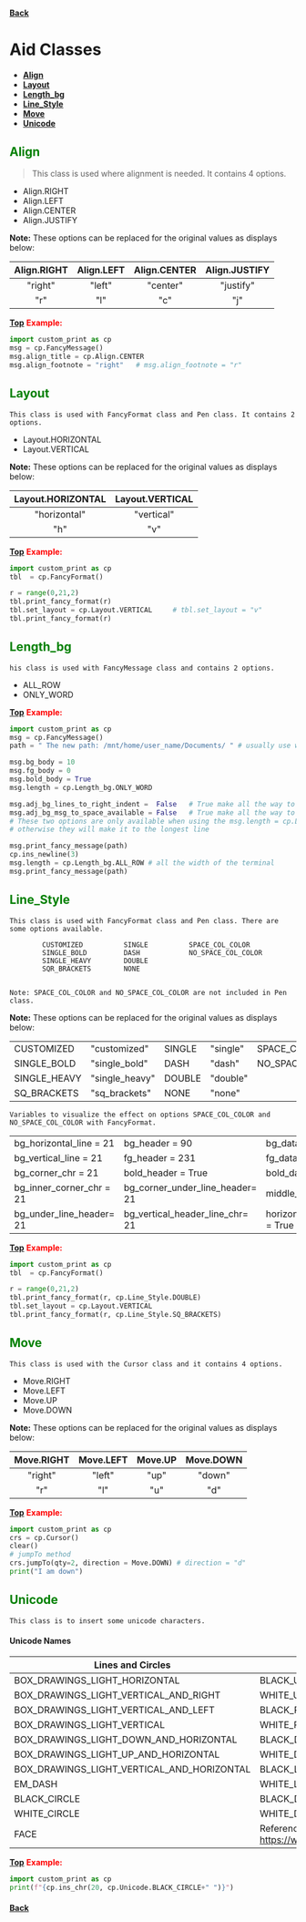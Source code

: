 #### [Back](README.md)

# Aid Classes
* [**Align**](#align)
* [**Layout**](#layout)
* [**Length_bg**](#length_bg)
* [**Line_Style**](#line_style)
* [**Move**](#move)
* [**Unicode**](#unicode)


## <span style="color:green"> <strong> Align </strong> </span>
<!-- >> <span style="color:blue" ><strong>  This class is used where alignment is needed. It contains 4 options.   -->

> This class is used where alignment is needed. It contains 4 options.

- Align.RIGHT
- Align.LEFT
- Align.CENTER
- Align.JUSTIFY

**Note:** These options can be replaced for the original values as displays below:

| Align.RIGHT | Align.LEFT | Align.CENTER | Align.JUSTIFY |
| :---------: | :--------: | :----------: | :-----------: |
| "right"     | "left"     |"center"      | "justify"     |
| "r"         | "l"        |"c"           | "j"           |

[**Top**](#aid-classes) <span style="color:red"> <strong> Example: </strong> </span>

```python
import custom_print as cp
msg = cp.FancyMessage()
msg.align_title = cp.Align.CENTER
msg.align_footnote = "right"   # msg.align_footnote = "r"
```

## <span style="color:green"> <strong> Layout </strong> </span>
    This class is used with FancyFormat class and Pen class. It contains 2 options.

* Layout.HORIZONTAL
* Layout.VERTICAL

**Note:** These options can be replaced for the original values as displays below:

| Layout.HORIZONTAL | Layout.VERTICAL |
| :---------------: | :-------------: |
| "horizontal"      | "vertical"      |
| "h"               | "v"             |

[**Top**](#aid-classes) <span style="color:red"> <strong> Example: </strong> </span>
```python
import custom_print as cp
tbl  = cp.FancyFormat()

r = range(0,21,2)
tbl.print_fancy_format(r)
tbl.set_layout = cp.Layout.VERTICAL     # tbl.set_layout = "v" 
tbl.print_fancy_format(r)
```

## <span style="color:green"> <strong> Length_bg </strong> </span>
    his class is used with FancyMessage class and contains 2 options.
+ ALL_ROW
+ ONLY_WORD

[**Top**](#aid-classes) <span style="color:red"> <strong> Example: </strong> </span>

```python
import custom_print as cp
msg = cp.FancyMessage()
path = " The new path: /mnt/home/user_name/Documents/ " # usually use with a paragra message type

msg.bg_body = 10
msg.fg_body = 0
msg.bold_body = True
msg.length = cp.Length_bg.ONLY_WORD

msg.adj_bg_lines_to_right_indent =  False   # True make all the way to the space available
msg.adj_bg_msg_to_space_available = False   # True make all the way to the space available
# These two options are only available when using the msg.length = cp.Length_bg.ONLY_WORD
# otherwise they will make it to the longest line

msg.print_fancy_message(path)
cp.ins_newline(3)
msg.length = cp.Length_bg.ALL_ROW # all the width of the terminal
msg.print_fancy_message(path)
```


## <span style="color:green"> <strong> Line_Style </strong> </span>
	This class is used with FancyFormat class and Pen class. There are some options available.

            CUSTOMIZED          SINGLE          SPACE_COL_COLOR
            SINGLE_BOLD         DASH            NO_SPACE_COL_COLOR
            SINGLE_HEAVY        DOUBLE
            SQR_BRACKETS        NONE


    Note: SPACE_COL_COLOR and NO_SPACE_COL_COLOR are not included in Pen class.

**Note:** These options can be replaced for the original values as displays below:

|                |                      |            |          |                                           |
|----------------|----------------------|------------|----------|-------------------------------------------|
|	CUSTOMIZED   | "customized"         | SINGLE     | "single" | SPACE_COL_COLOR    | "space_col_color"    |
|	SINGLE_BOLD  | "single_bold"        | DASH       | "dash"   | NO_SPACE_COL_COLOR | "no_space_col_color" |
|	SINGLE_HEAVY | "single_heavy"       | DOUBLE     | "double" |                    |                      |
|	SQ_BRACKETS  | "sq_brackets"        | NONE       | "none"   |                    |                      |


    Variables to visualize the effect on options SPACE_COL_COLOR and NO_SPACE_COL_COLOR with FancyFormat.

|                         |                                  |                                       |
|-------------------------|----------------------------------|---------------------------------------| 
|bg_horizontal_line  = 21 | bg_header                  = 90  | bg_data = 231                         |
|bg_vertical_line    = 21 | fg_header                  = 231 | fg_data  = 0                          |
|bg_corner_chr       = 21 | bold_header                = True| bold_data = True                      |
|bg_inner_corner_chr = 21 | bg_corner_under_line_header= 21  | middle_horizontal_line_on = True      |
|bg_under_line_header= 21 | bg_vertical_header_line_chr= 21	 | horizontal_line_under_header_on = True|


[**Top**](#aid-classes) <span style="color:red"> <strong> Example: </strong> </span>

```python
import custom_print as cp
tbl  = cp.FancyFormat()

r = range(0,21,2)
tbl.print_fancy_format(r, cp.Line_Style.DOUBLE)
tbl.set_layout = cp.Layout.VERTICAL
tbl.print_fancy_format(r, cp.Line_Style.SQ_BRACKETS)

```

## <span style="color:green"> <strong> Move </strong> </span>
    This class is used with the Cursor class and it contains 4 options.

+ Move.RIGHT
+ Move.LEFT
+ Move.UP
+ Move.DOWN

**Note:** These options can be replaced for the original values as displays below:

| Move.RIGHT | Move.LEFT | Move.UP   | Move.DOWN  |
| :--------: | :--------:| :--------:| :--------: |
| "right"    | "left"    |"up"       | "down"     |
| "r"        | "l"       |"u"        | "d"        |


[**Top**](#aid-classes) <span style="color:red"> <strong> Example: </strong> </span>

```python
import custom_print as cp
crs = cp.Cursor()
clear()
# jumpTo method
crs.jumpTo(qty=2, direction = Move.DOWN) # direction = "d"
print("I am down")

```

## <span style="color:green"> <strong> Unicode </strong> </span>
    This class is to insert some unicode characters.

#### Unicode Names
|Lines and Circles                           | Shapes                       |
|--------------------------------------------|------------------------------|
| BOX_DRAWINGS_LIGHT_HORIZONTAL              | BLACK_UP_POINTING_TRIANGLE   |
| BOX_DRAWINGS_LIGHT_VERTICAL_AND_RIGHT      | WHITE_UP_POINTING_TRIANGLE   |
| BOX_DRAWINGS_LIGHT_VERTICAL_AND_LEFT       | BLACK_RIGHT_POINT_TRIANGLE   |
| BOX_DRAWINGS_LIGHT_VERTICAL                | WHITE_RIGHT_POINT_TRIANGLE   |
| BOX_DRAWINGS_LIGHT_DOWN_AND_HORIZONTAL     | BLACK_DOWN_POINTING_TRIANGLE |
| BOX_DRAWINGS_LIGHT_UP_AND_HORIZONTAL       | WHITE_DOWN_POINTING_TRIANGLE |
| BOX_DRAWINGS_LIGHT_VERTICAL_AND_HORIZONTAL | BLACK_LEFT_POINTING_TRIANGLE |
| EM_DASH                                    | WHITE_LEFT_POINTING_TRIANGLE |
| BLACK_CIRCLE                               | BLACK_DIAMOND                |
| WHITE_CIRCLE                               | WHITE_DIAMOND                |
| FACE                                       | Reference → https://www.unicode.org/charts/nameslist/ |

[**Top**](#aid-classes) <span style="color:red"> <strong> Example: </strong> </span>

```python
import custom_print as cp
print(f"{cp.ins_chr(20, cp.Unicode.BLACK_CIRCLE+" ")}")
```


#### [Back](README.md)